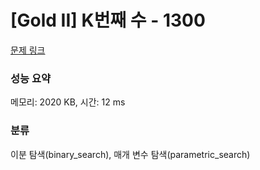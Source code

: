 # [Gold II] K번째 수 - 1300 

[문제 링크](https://www.acmicpc.net/problem/1300) 

### 성능 요약

메모리: 2020 KB, 시간: 12 ms

### 분류

이분 탐색(binary_search), 매개 변수 탐색(parametric_search)

